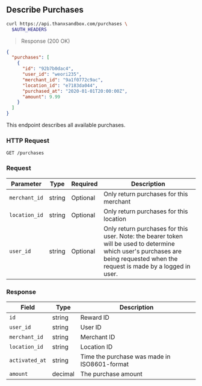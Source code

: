 ## Describe Purchases

```bash
curl https://api.thanxsandbox.com/purchases \
  $AUTH_HEADERS
```

> Response (200 OK)

```json
{
  "purchases": [
    {
      "id": "92b7b0dac4",
      "user_id": "weori235",
      "merchant_id": "9a1f0772c9ac",
      "location_id": "e7183da044",
      "purchased_at": "2020-01-01T20:00:00Z",
      "amount": 9.99
    }
  ]
}
```

This endpoint describes all available purchases.

### HTTP Request

`GET /purchases`

### Request

Parameter | Type | Required | Description
--------- | ---- | -------- | -----------
`merchant_id` | string | Optional | Only return purchases for this merchant
`location_id` | string | Optional | Only return purchases for this location
`user_id` | string | Optional | Only return purchases for this user. Note: the bearer token will be used to determine which user's purchases are being requested when the request is made by a logged in user.


### Response

Field | Type | Description
----- | ---- | -----------
`id` | string | Reward ID
`user_id` | string | User ID
`merchant_id` | string | Merchant ID
`location_id` | string | Location ID
`activated_at` | string | Time the purchase was made in ISO8601-format
`amount` | decimal | The purchase amount
